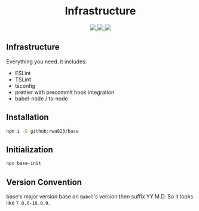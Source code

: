 <h1 align="center">
  Infrastructure
</h1>

<p align="center">
  <a href="https://github.com/rwu823/base/releases">
    <img src="https://flat.badgen.net/github/release/rwu823/base" />
  </a>
  <a href="https://circleci.com/gh/rwu823/base" alt="Build Status">
    <img src="https://flat.badgen.net/circleci/github/rwu823/base/master" />
  </a>
  <img src="https://flat.badgen.net/github/license/rwu823/base" />
</p>

## Infrastructure

Everything you need. it includes:

* ESLint
* TSLint
* tsconfig
* prettier with precommit hook integration
* babel-node / ts-node

## Installation

```sh
npm i -D github:rwu823/base
```

## Initialization

```sh
npx base-init
```

## Version Convention
base's major version base on `Babel`'s version then suffix YY.M.D. So it looks like `7.0.0-18.8.9`.
